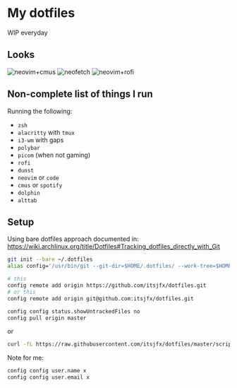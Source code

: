 # My dotfiles

WIP everyday

## Looks

![neovim+cmus](https://user-images.githubusercontent.com/13778935/215322103-ea4a3b29-99c4-4b25-b6a5-ad493c00d458.png)
![neofetch](https://user-images.githubusercontent.com/13778935/215322109-f126fd08-4383-4305-9f3c-93be0c255215.png)
![neovim+rofi](https://user-images.githubusercontent.com/13778935/215322634-a0ca1d25-4b28-463d-9fa3-32c8501ece6a.png)

## Non-complete list of things I run

Running the following:
* `zsh`
* `alacritty` with `tmux`
* `i3-wm` with gaps
* `polybar`
* `picom` (when not gaming)
* `rofi`
* `dunst`
* `neovim` or `code`
* `cmus` or `spotify`
* `dolphin`
* `alttab`

## Setup

Using bare dotfiles approach documented in: <https://wiki.archlinux.org/title/Dotfiles#Tracking_dotfiles_directly_with_Git>

```bash
git init --bare ~/.dotfiles
alias config='/usr/bin/git --git-dir=$HOME/.dotfiles/ --work-tree=$HOME'

# this
config remote add origin https://github.com/itsjfx/dotfiles.git
# or this
config remote add origin git@github.com:itsjfx/dotfiles.git

config config status.showUntrackedFiles no
config pull origin master
```

or
```bash
curl -fL https://raw.githubusercontent.com/itsjfx/dotfiles/master/scripts/bootstrap/run_bootstrap.sh | bash
```

Note for me:

```bash
config config user.name x
config config user.email x
```
